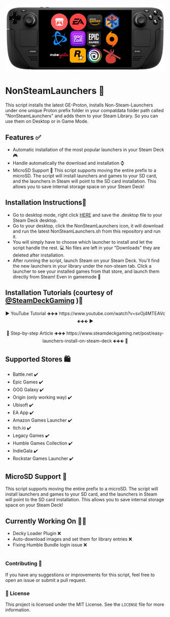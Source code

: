 <p align="center">
  <img src="logo.png">
</p>

# NonSteamLaunchers 🚀

This script installs the latest GE-Proton, installs Non-Steam-Launchers under one unique Proton prefix folder in your compatdata folder path called "NonSteamLaunchers" and adds them to your Steam Library. 
So you can use them on Desktop or in Game Mode.

## Features  ✅
- Automatic installation of the most popular launchers in your Steam Deck 🎮
- Handle automatically the download and installation ⌚
- MicroSD Support 💾 This script supports moving the entire prefix to a microSD. The script will install launchers and games to your SD card, and the launchers in Steam will point to the SD card installation. This allows you to save internal storage space on your Steam Deck!

## Installation Instructions🔧
+ Go to desktop mode, right click [HERE](https://github.com/moraroy/NonSteamLaunchers-On-Steam-Deck/raw/main/NonSteamLaunchers.desktop) and save the .desktop file to your Steam Deck desktop. 
+ Go to your desktop, click the NonSteamLaunchers icon, it will download and run the latest NonSteamLaunchers.sh from this repository and run it. 
+ You will simply have to choose which launcher to install and let the script handle the rest. 💻 No files are left in your "Downloads" they are deleted after installation.
+ After running the script, launch Steam on your Steam Deck. You'll find the new launchers in your library under the non-steam tab. Click a launcher to see your installed games from that store, and launch them directly from Steam! Even in gamemode 🥳

## Installation Tutorials (courtesy of [@SteamDeckGaming](https://www.youtube.com/@SteamDeckGaming) )📖
<p align="center">
▶️ YouTube Tutorial 🡺🡺🡺 https://www.youtube.com/watch?v=svOj4MTEAVc 🡸🡸🡸 ▶️
</p>
<p align="center">
📖 Step-by-step Article 🡺🡺🡺 https://www.steamdeckgaming.net/post/easy-launchers-install-on-steam-deck 🡸🡸🡸 📖
</p>

## Supported Stores 🛍
- Battle.net ✔️
- Epic Games ✔️
- GOG Galaxy ✔️
- Origin (only working way) ✔️
- Ubisoft ✔️
- EA App ✔️
- Amazon Games Launcher ✔️
- Itch.io ✔️
- Legacy Games ✔️
- Humble Games Collection ✔️
- IndieGala ✔️
- Rockstar Games Launcher ✔️

## MicroSD Support 💾
This script supports moving the entire prefix to a microSD.
The script will install launchers and games to your SD card, and the launchers in Steam will point to the SD card installation. This allows you to save internal storage space on your Steam Deck!

## Currently Working On 👷‍♂️

- Decky Loader Plugin ❌ 
- Auto-download images and set them for library entries ❌ 
- Fixing Humble Bundle login issue ❌ 
#

### Contributing 🤝

If you have any suggestions or improvements for this script, feel free to open an issue or submit a pull request.

### 📝 License

This project is licensed under the MIT License. See the `LICENSE` file for more information.
